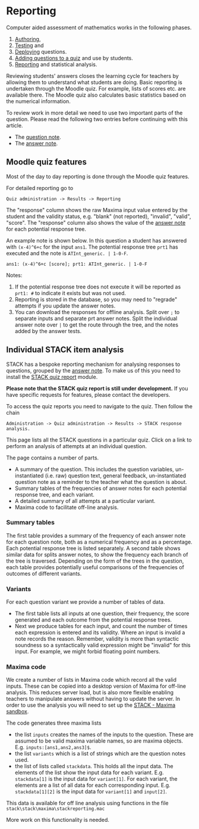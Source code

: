 # Reporting

Computer aided assessment of mathematics works in the following phases.

1. [Authoring](../Authoring/index.md),
2. [Testing](Testing.md) and
3. [Deploying](Deploying.md) questions.
4. [Adding questions to a quiz](Quiz.md) and use by students.
5. [Reporting](Reporting.md) and statistical analysis.

Reviewing students' answers closes the learning cycle for teachers by allowing them to understand what students are doing. Basic reporting is undertaken through the Moodle quiz.  For example, lists of scores etc. are available there.  The Moodle quiz also calculates basic statistics based on the numerical information.

To review work in more detail we need to use two important parts of the question. Please read the following two entries before continuing with this article.

* The [question note](Question_note.md).
* The [answer note](Potential_response_trees.md#Answer_note).

## Moodle quiz features ##

Most of the day to day reporting is done through the Moodle quiz features.

For detailed reporting go to

    Quiz administration -> Results -> Reporting

The "response" column shows the raw Maxima input value entered by the student and the validity status, e.g. "blank" (not reported), "invalid", "valid", "score".  The "response" column also shows the value of the [answer note](Potential_response_trees.md#Answer_note) for each potential response tree.

An example note is shown below.  In this question a student has answered with `(x-4)^6+c` for the input `ans1`.
The potential response tree `prt1` has executed and the note is `ATInt_generic. | 1-0-F`.

    ans1: (x-4)^6+c [score]; prt1: ATInt_generic. | 1-0-F

Notes:

1. If the potential response tree does not execute it will be reported as `prt1: #` to indicate it exists but was not used.
2. Reporting is stored in the database, so you may need to "regrade" attempts if you update the answer notes.
3. You can download the responses for offline analysis.  Split over `;` to separate inputs and separate prt answer notes.  Split the individual answer note over `|` to get the route through the tree, and the notes added by the answer tests.

## Individual STACK item analysis ##

STACK has a bespoke reporting mechanism for analysing responses to questions, grouped by the [answer note](Potential_response_trees.md#Answer_note).  To make us of this you need to install the [STACK quiz report](../Installation/index.md#Report) module.

**Please note that the STACK quiz report is still under development.**  If you have specific requests for features, please contact the developers.

To access the quiz reports you need to navigate to the quiz.  Then follow the chain

    Administration -> Quiz administration -> Results -> STACK response analysis.

This page lists all the STACK questions in a particular quiz.  Click on a link to perform an analysis of attempts at an individual question.

The page contains a number of parts.

* A summary of the question.  This includes the question variables, un-instantiated (i.e. raw) question text, general feedback, un-instantiated question note as a reminder to the teacher what the question is about.
* Summary tables of the frequencies of answer notes for each potential response tree, and each variant.
* A detailed summary of all attempts at a particular variant.
* Maxima code to facilitate off-line analysis.

### Summary tables ###

The first table provides a summary of the frequency of each answer note for each question note, both as a numerical frequency and as a percentage.  Each potential response tree is listed separately.  A second table shows similar data for splits answer notes, to show the frequency each branch of the tree is traversed.  Depending on the form of the trees in the question, each table provides potentially useful comparisons of the frequencies of outcomes of different variants.

### Variants ###

For each question variant we provide a number of tables of data.

* The first table lists all inputs at one question, their frequency, the score generated and each outcome from the potential response trees.
* Next we produce tables for each input, and count the number of times each expression is entered and its validity.  Where an input is invalid a note records the reason.  Remember, validity is more than syntactic soundness so a syntactically valid expression might be "invalid" for this input. For example, we might forbid floating point numbers.

### Maxima code ###

We create a number of lists in Maxima code which record all the valid inputs.   These can be copied into a desktop version of Maxima for off-line analysis.  This reduces server load, but is also more flexible enabling teachers to manipulate answers without having to update the server.  In order to use the analysis you will need to set up the [STACK - Maxima sandbox](../CAS/STACK-Maxima_sandbox.md).

The code generates three maxima lists

* the list `inputs` creates the names of the inputs to the question. These are assumed to be valid maxima variable names, so are maxima objects.  E.g. `inputs:[ans1,ans2,ans3]$`.
* the list `variants` which is a list of strings which are the question notes used.
* the list of lists called `stackdata`. This holds all the input data.  The elements of the list show the input data for each variant.  E.g. `stackdata[1]` is the input data for `variant[1]`.  For each variant, the elements are a list of all data for each corresponding input.  E.g. `stackdata[1][2]` is the input data for `variant[1]` and `input[2]`.  

This data is available for off line analysis using functions in the file `stack\stack\maxima\stackreporting.mac`

More work on this functionality is needed.
